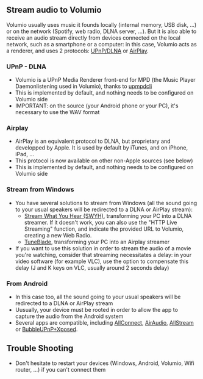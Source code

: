 ## Stream audio to Volumio
Volumio usually uses music it founds locally (internal memory, USB disk, ...) or on the network (Spotify, web radio, DLNA server, ...). But it is also able to receive an audio stream directly from devices connected on the local network, such as a smartphone or a computer: in this case, Volumio acts as a renderer, and uses 2 protocols: [UPnP/DLNA](https://en.wikipedia.org/wiki/Digital_Living_Network_Alliance) or [AirPlay](https://en.wikipedia.org/wiki/AirPlay).

### UPnP - DLNA
* Volumio is a UPnP Media Renderer front-end for MPD (the Music Player Daemonlistening used in Volumio), thanks to [upmpdcli](https://www.lesbonscomptes.com/upmpdcli/)
* This is implemented by default, and nothing needs to be configured on Volumio side
* IMPORTANT: on the source (your Android phone or your PC), it's necessary to use the WAV format

### Airplay
* AirPlay is an equivalent protocol to DLNA, but proprietary and developped by Apple. It is used by default by iTunes, and on iPhone, iPad, ...
* This protocol is now available on other non-Apple sources (see below)
* This is implemented by default, and nothing needs to be configured on Volumio side

### Stream from Windows
* You have several solutions to stream from Windows (all the sound going to your usual speakers will be redirected to a DLNA or AirPlay stream):
  * [Stream What You Hear (SWYH)](http://www.streamwhatyouhear.com/), transforming your PC into a DLNA streamer. If it doesn't work, you can also use the "HTTP Live Streaming" function, and indicate the provided URL to Volumio, creating a new Web Radio.
  * [TuneBlade](http://tuneblade.com/), transforming your PC into an Airplay streamer
* If you want to use this solution in order to stream the audio of a movie you're watching, consider that streaming necessitates a delay: in your video software (for example VLC), use the option to compensate this delay (J and K keys on VLC, usually around 2 seconds delay)

### From Android
* In this case too, all the sound going to your usual speakers will be redirected to a DLNA or AirPlay stream
* Uusually, your device must be rooted in order to allow the app to capture the audio from the Android system
* Several apps are compatible, including [AllConnect](https://play.google.com/store/apps/details?id=com.tuxera.streambels), [AirAudio](https://play.google.com/store/apps/details?id=eu.airaudio), [AllStream](https://play.google.com/store/apps/details?id=com.kineticgamestudios.airtunes.android) or [BubbleUPnP+Xposed](https://play.google.com/store/apps/details?id=com.bubblesoft.android.bubbleupnp).

## Trouble Shooting
* Don't hesitate to restart your devices (Windows, Android, Volumio, Wifi router, ...) if you can't connect them
